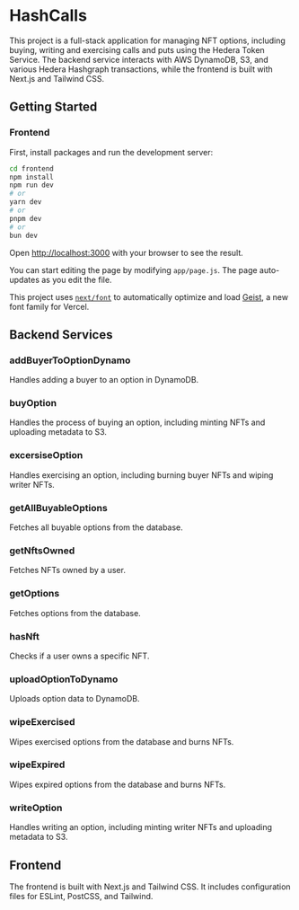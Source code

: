 # HashCalls

This project is a full-stack application for managing NFT options, including buying, writing and exercising calls and puts using the Hedera Token Service. The backend service interacts with AWS DynamoDB, S3, and various Hedera Hashgraph transactions, while the frontend is built with Next.js and Tailwind CSS.

## Getting Started

### Frontend

First, install packages and run the development server:

```bash
cd frontend
npm install
npm run dev
# or
yarn dev
# or
pnpm dev
# or
bun dev
```

Open [http://localhost:3000](http://localhost:3000) with your browser to see the result.

You can start editing the page by modifying `app/page.js`. The page auto-updates as you edit the file.

This project uses [`next/font`](https://nextjs.org/docs/app/building-your-application/optimizing/fonts) to automatically optimize and load [Geist](https://vercel.com/font), a new font family for Vercel.

## Backend Services

### addBuyerToOptionDynamo

Handles adding a buyer to an option in DynamoDB.

### buyOption

Handles the process of buying an option, including minting NFTs and uploading metadata to S3.

### excersiseOption

Handles exercising an option, including burning buyer NFTs and wiping writer NFTs.

### getAllBuyableOptions

Fetches all buyable options from the database.

### getNftsOwned

Fetches NFTs owned by a user.

### getOptions

Fetches options from the database.

### hasNft

Checks if a user owns a specific NFT.

### uploadOptionToDynamo

Uploads option data to DynamoDB.

### wipeExercised

Wipes exercised options from the database and burns NFTs.

### wipeExpired

Wipes expired options from the database and burns NFTs.

### writeOption

Handles writing an option, including minting writer NFTs and uploading metadata to S3.

## Frontend

The frontend is built with Next.js and Tailwind CSS. It includes configuration files for ESLint, PostCSS, and Tailwind.
